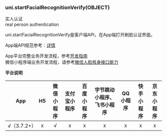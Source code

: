 ### uni.startFacialRecognitionVerify(OBJECT)  
实人认证  
real person authentication

uni.startFacialRecognitionVerify是客户端API，在App端打开刷脸认证界面。  

App端API规范参考：[详情](https://uniapp.dcloud.net.cn/uniCloud/frv/dev.html#start-frv)  

App平台完整业务开发流程，参考[开发指南](https://uniapp.dcloud.net.cn/uniCloud/frv/dev.html)  
微信小程序端业务开发流程，请参考[微信人脸核身接口能力](https://developers.weixin.qq.com/community/business/doc/000442d352c1202bd498ecb105c00d)  

**平台说明**

|App|H5|微信小程序|支付宝小程序|百度小程序|字节跳动小程序、飞书小程序|QQ小程序|快手小程序|京东小程序|
|:-:|:-:|:-:|:-:|:-:|:-:|:-:|:-:|:-:|
|√（3.7.2+）|x|√|x|x|x|x|x|x|

